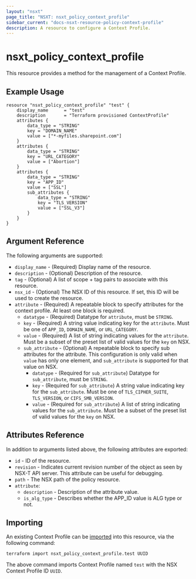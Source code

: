 ```yaml
---
layout: "nsxt"
page_title: "NSXT: nsxt_policy_context_profile"
sidebar_current: "docs-nsxt-resource-policy-context-profile"
description: A resource to configure a Context Profile.
---
```


# nsxt_policy_context_profile

This resource provides a method for the management of a Context Profile.
 
## Example Usage

```hcl
resource "nsxt_policy_context_profile" "test" {
    display_name      = "test"
    description       = "Terraform provisioned ContextProfile"
    attributes {
        data_type = "STRING"
        key = "DOMAIN_NAME"
        value = ["*-myfiles.sharepoint.com"]
    }
    attributes {
        data_type = "STRING"
        key = "URL_CATEGORY"
        value = ["Abortion"]
    }
    attributes {
        data_type = "STRING"
        key = "APP_ID"
        value = ["SSL"]
        sub_attributes {
            data_type = "STRING"
            key = "TLS_VERSION"
            value = ["SSL_V3"]
        }
    }
}

```

## Argument Reference

The following arguments are supported:

* `display_name` - (Required) Display name of the resource.
* `description` - (Optional) Description of the resource.
* `tag` - (Optional) A list of scope + tag pairs to associate with this resource.
* `nsx_id` - (Optional) The NSX ID of this resource. If set, this ID will be used to create the resource.
* `attribute` - (Required) A repeatable block to specify attributes for the context profile. At least one block is required.
  * `datatype` - (Required) Datatype for `attribute`, must be `STRING`.
  * `key` - (Required) A string value indicating key for the `attribute`. Must be one of `APP_ID`, `DOMAIN_NAME`, or `URL_CATEGORY`.
  * `value` - (Required) A list of string indicating values for the `attribute`. Must be a subset of the preset list of valid values for the `key` on NSX.
  * `sub_attribute` - (Optional) A repeatable block to specify sub attributes for the attribute. This configuration is only valid when `value` has only one element, and `sub_attribute` is supported for that value on NSX.
    * `datatype` - (Required for `sub_attribute`) Datatype for `sub_attribute`, must be `STRING`.
    * `key` - (Required for `sub_attribute`) A string value indicating key for the `sub_attribute`. Must be one of `TLS_CIPHER_SUITE`, `TLS_VERSION`, or `CIFS_SMB_VERSION`.
    * `value` - (Required for `sub_attribute`) A list of string indicating values for the `sub_attribute`. Must be a subset of the preset list of valid values for the `key` on NSX.
 
## Attributes Reference

In addition to arguments listed above, the following attributes are exported:

* `id` - ID of the resource.
* `revision` - Indicates current revision number of the object as seen by NSX-T API server. This attribute can be useful for debugging.
* `path` - The NSX path of the policy resource.
* `attribute`:
  * `description` - Description of the attribute value.
  * `is_alg_type` - Describes whether the APP_ID value is ALG type or not.

## Importing

An existing Context Profile can be [imported][docs-import] into this resource, via the following command:

[docs-import]: /docs/import/index.html

```
terraform import nsxt_policy_context_profile.test UUID
```

The above command imports Context Profile named `test` with the NSX Context Profile ID `UUID`.
